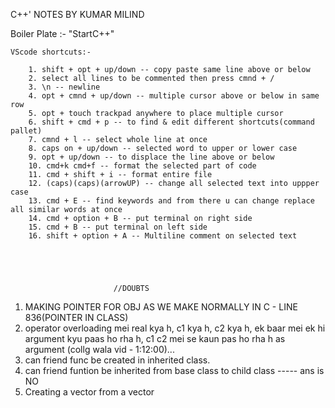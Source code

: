 C++' NOTES BY KUMAR MILIND


Boiler Plate :- "StartC++"


    VScode shortcuts:-          
        
        1. shift + opt + up/down -- copy paste same line above or below
        2. select all lines to be commented then press cmnd + /
        3. \n -- newline
        4. opt + cmnd + up/down -- multiple cursor above or below in same row
        5. opt + touch trackpad anywhere to place multiple cursor
        6. shift + cmd + p -- to find & edit different shortcuts(command pallet)
        7. cmnd + l -- select whole line at once
        8. caps on + up/down -- selected word to upper or lower case
        9. opt + up/down -- to displace the line above or below
        10. cmd+k cmd+f -- format the selected part of code 
        11. cmd + shift + i -- format entire file 
        12. (caps)(caps)(arrowUP) -- change all selected text into uppper case 
        13. cmd + E -- find keywords and from there u can change replace all similar words at once
        14. cmd + option + B -- put terminal on right side 
        15. cmd + B -- put terminal on left side 
        16. shift + option + A -- Multiline comment on selected text





                           //DOUBTS

 
1.  MAKING POINTER FOR OBJ AS WE MAKE NORMALLY IN C - LINE 836(POINTER IN CLASS)  
2.  operator overloading mei real kya h, c1 kya h, c2 kya h, ek baar mei ek hi argument kyu paas ho rha h, c1 c2 mei se kaun pas ho rha h as argument (collg wala vid - 1:12:00)...
3.  can friend func be created in inherited class.
4.  can friend funtion be inherited from base class to child class ----- ans is NO
5.  Creating a vector from a vector

